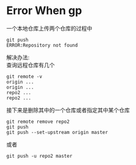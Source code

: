 # Error When gp

一个本地仓库上传两个仓库的过程中
```
git push
ERROR:Repository not found
```
解决办法:     
查询远程仓库有几个
```
git remote -v
origin ...
origin ...
repo2 ...
repo2 ...
```
接下来是删除其中的一个仓库或者指定其中某个仓库
```
git remote remove repo2
git push
git push --set-upstream origin master
```
或者
```
git push -u repo2 master